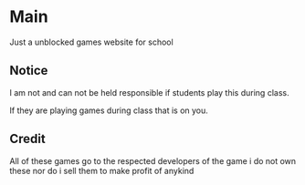 # Main
Just a unblocked games website for school

## Notice

I am not and can not be held responsible if students play this during class. 

If they are playing games during class that is on you.

## Credit

All of these games go to the respected developers of the game i do not own these nor do i sell them to make profit of anykind

